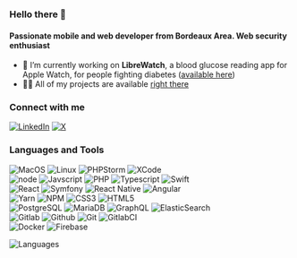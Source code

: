 ### Hello there 👋

#### Passionate mobile and web developer from Bordeaux Area. Web security enthusiast

- 🔭 I’m currently working on **LibreWatch**, a blood glucose reading app for Apple Watch, for people fighting diabetes ([available here](https://apps.apple.com/fr/app/librewatch/id1609222678))
- 👨‍💻 All of my projects are available [right there](https://cv.labaste.fr)
  
[//]: # (![Fire]&#40;https://camo.githubusercontent.com/3782881044e264bfb2d1002964bc4f6a1fd0e7c7fe411a09473416a3589d02a2/68747470733a2f2f6d65646961312e67697068792e636f6d2f6d656469612f31334867774773584630616947592f67697068792e676966&#41;)

### Connect with me
[![LinkedIn](https://img.shields.io/badge/My_LinkedIn-0A66C2?style=for-the-badge&logo=linkedin)](https://linkedin.com/in/denislabaste)
[![X](https://img.shields.io/badge/My_Borring_Twitter-000000?style=for-the-badge&logo=x)](https://twitter.com/denispoulpy)

### Languages and Tools

![MacOS](https://img.shields.io/static/v1?label=&message=MacOS&style=flat-square&logo=Apple&color=222522&labelColor=000000)
![Linux](https://img.shields.io/static/v1?label=&message=Linux&style=flat-square&logo=Linux&color=222522&labelColor=FCC624&logoColor=fff)
![PHPStorm](https://img.shields.io/static/v1?label=&message=PHPStorm&style=flat-square&logo=PhpStorm&color=222522&labelColor=007ACC&logoColor=fff)
![XCode](https://img.shields.io/static/v1?label=&message=XCode&style=flat-square&logo=XCode&color=222522&labelColor=147EFB&logoColor=fff)\
![node](https://img.shields.io/static/v1?label=&message=Node.js&style=flat-square&logo=Node.js&color=222522&labelColor=339933&logoColor=fff)
![Javscript](https://img.shields.io/static/v1?label=&message=Javascript&style=flat-square&logo=Javascript&color=222522&labelColor=F7DF1E&logoColor=fff)
![PHP](https://img.shields.io/static/v1?label=&message=PHP&style=flat-square&logo=PHP&color=222522&labelColor=777BB4&logoColor=fff)
![Typescript](https://img.shields.io/static/v1?label=&message=Typescript&style=flat-square&logo=Typescript&color=222522&labelColor=007ACC&logoColor=fff)
![Swift](https://img.shields.io/static/v1?label=&message=Swift&style=flat-square&logo=Swift&color=222522&labelColor=F05138&logoColor=fff)\
![React](https://img.shields.io/static/v1?label=&message=React&style=flat-square&logo=React&color=222522&labelColor=61DAFB&logoColor=fff)
![Symfony](https://img.shields.io/static/v1?label=&message=Symfony&style=flat-square&logo=Symfony&color=222522&labelColor=000000&logoColor=fff)
![React Native](https://img.shields.io/static/v1?label=&message=React%20Native&style=flat-square&logo=React&color=222522&labelColor=61DAFB&logoColor=fff)
![Angular](https://img.shields.io/static/v1?label=&message=Angular&style=flat-square&logo=Angular&color=222522&labelColor=0F0F11&logoColor=fff)\
![Yarn](https://img.shields.io/static/v1?label=&message=Yarn&style=flat-square&logo=Yarn&color=222522&labelColor=2C8EBB&logoColor=fff)
![NPM](https://img.shields.io/static/v1?label=&message=NPM&style=flat-square&logo=Npm&color=222522&labelColor=CB3837&logoColor=fff)
![CSS3](https://img.shields.io/static/v1?label=&message=CSS3&style=flat-square&logo=CSS3&color=222522&labelColor=1572B6&logoColor=fff)
![HTML5](https://img.shields.io/static/v1?label=&message=HTML5&style=flat-square&logo=HTML5&color=222522&labelColor=E34F26&logoColor=fff)\
![PostgreSQL](https://img.shields.io/static/v1?label=&message=PostgreSQL&style=flat-square&logo=PostgreSQL&color=222522&labelColor=336791&logoColor=fff)
![MariaDB](https://img.shields.io/static/v1?label=&message=MariaDB&style=flat-square&logo=MariaDB&color=222522&labelColor=003545&logoColor=fff)
![GraphQL](https://img.shields.io/static/v1?label=&message=GraphQL&style=flat-square&logo=GraphQL&color=222522&labelColor=E10098&logoColor=fff)
![ElasticSearch](https://img.shields.io/static/v1?label=&message=ElasticSearch&style=flat-square&logo=ElasticSearch&color=222522&labelColor=005571&logoColor=fff)\
![Gitlab](https://img.shields.io/static/v1?label=&message=Gitlab&style=flat-square&logo=Gitlab&color=222522&labelColor=FC6D26&logoColor=fff)
![Github](https://img.shields.io/static/v1?label=&message=Github&style=flat-square&logo=Github&color=222522&labelColor=181717&logoColor=fff)
![Git](https://img.shields.io/static/v1?label=&message=Git&style=flat-square&logo=Git&color=222522&labelColor=F05032&logoColor=fff)
![GitlabCI](https://img.shields.io/static/v1?label=&message=Gitlab%20CI&style=flat-square&logo=Gitlab&color=222522&labelColor=FC6D26&logoColor=fff)\
![Docker](https://img.shields.io/static/v1?label=&message=Docker&style=flat-square&logo=Docker&color=222522&labelColor=2496ED&logoColor=fff)
![Firebase](https://img.shields.io/static/v1?label=&message=Firebase&style=flat-square&logo=Firebase&color=222522&labelColor=DD2C00&logoColor=fff)



![Languages](https://github-readme-stats.vercel.app/api/top-langs?username=mrpoulpy&show_icons=true&locale=en&layout=compact)
